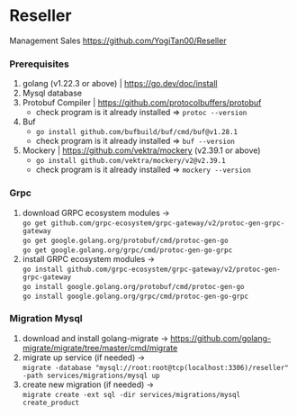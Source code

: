 # Reseller
Management Sales https://github.com/YogiTan00/Reseller

### Prerequisites
1. golang (v1.22.3 or above) | https://go.dev/doc/install
2. Mysql database
3. Protobuf Compiler | https://github.com/protocolbuffers/protobuf
   - check program is it already installed => `protoc --version`
4. Buf 
   - `go install github.com/bufbuild/buf/cmd/buf@v1.28.1`
   - check program is it already installed => `buf --version`
5. Mockery | https://github.com/vektra/mockery (v2.39.1 or above)
   - `go install github.com/vektra/mockery/v2@v2.39.1`
   - check program is it already installed => `mockery --version`

### Grpc
1. download GRPC ecosystem modules -> \
   `go get github.com/grpc-ecosystem/grpc-gateway/v2/protoc-gen-grpc-gateway`\
   `go get google.golang.org/protobuf/cmd/protoc-gen-go`\
   `go get google.golang.org/grpc/cmd/protoc-gen-go-grpc`
2. install GRPC ecosystem modules -> \
   `go install github.com/grpc-ecosystem/grpc-gateway/v2/protoc-gen-grpc-gateway`\
   `go install google.golang.org/protobuf/cmd/protoc-gen-go`\
   `go install google.golang.org/grpc/cmd/protoc-gen-go-grpc`

### Migration Mysql
1. download and install golang-migrate -> https://github.com/golang-migrate/migrate/tree/master/cmd/migrate
2. migrate up service (if needed) -> \
   `migrate -database "mysql://root:root@tcp(localhost:3306)/reseller" -path services/migrations/mysql up`
3. create new migration (if needed) -> \
   `migrate create -ext sql -dir services/migrations/mysql create_product`